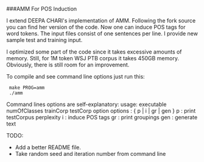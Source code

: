 ###AMM For POS Induction

I extend DEEPA CHARI's implementation of AMM. Following the fork source you can find her version
of the code. Now one can induce POS tags for word tokens. The input files consist of one sentences per line.
I provide new sample test and training input.

I optimized some part of the code since it takes excessive amounts of memory. Still,
for 1M token WSJ PTB corpus it takes 450GB memory. Obviously, there is still room for an 
improvement.

To compile and see command line options just run this:

     make PROG=amm
     ./amm

Command lines options are self-explanatory:
     usage: executable numOfClasses trainCorp testCorp option
     options : { p | i | gr | gen  }
       p : print testCorpus perplexity
       i : induce POS tags
       gr : print groupings
       gen : generate text

TODO:
- Add a better README file.
- Take random seed and iteration number from command line
